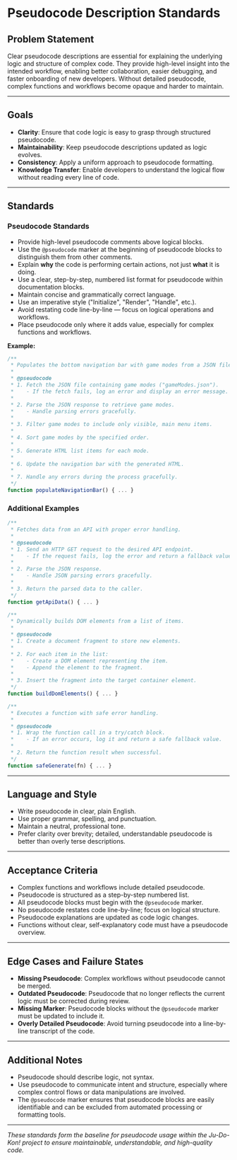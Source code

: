 # Pseudocode Description Standards

## Problem Statement

Clear pseudocode descriptions are essential for explaining the underlying logic and structure of complex code. They provide high-level insight into the intended workflow, enabling better collaboration, easier debugging, and faster onboarding of new developers. Without detailed pseudocode, complex functions and workflows become opaque and harder to maintain.

---

## Goals

- **Clarity**: Ensure that code logic is easy to grasp through structured pseudocode.
- **Maintainability**: Keep pseudocode descriptions updated as logic evolves.
- **Consistency**: Apply a uniform approach to pseudocode formatting.
- **Knowledge Transfer**: Enable developers to understand the logical flow without reading every line of code.

---

## Standards

### Pseudocode Standards

- Provide high-level pseudocode comments above logical blocks.
- Use the `@pseudocode` marker at the beginning of pseudocode blocks to distinguish them from other comments.
- Explain **why** the code is performing certain actions, not just **what** it is doing.
- Use a clear, step-by-step, numbered list format for pseudocode within documentation blocks.
- Maintain concise and grammatically correct language.
- Use an imperative style ("Initialize", "Render", "Handle", etc.).
- Avoid restating code line-by-line — focus on logical operations and workflows.
- Place pseudocode only where it adds value, especially for complex functions and workflows.

**Example:**

```javascript
/**
 * Populates the bottom navigation bar with game modes from a JSON file.
 *
 * @pseudocode
 * 1. Fetch the JSON file containing game modes ("gameModes.json").
 *    - If the fetch fails, log an error and display an error message.
 *
 * 2. Parse the JSON response to retrieve game modes.
 *    - Handle parsing errors gracefully.
 *
 * 3. Filter game modes to include only visible, main menu items.
 *
 * 4. Sort game modes by the specified order.
 *
 * 5. Generate HTML list items for each mode.
 *
 * 6. Update the navigation bar with the generated HTML.
 *
 * 7. Handle any errors during the process gracefully.
 */
function populateNavigationBar() { ... }
```

### Additional Examples

```javascript
/**
 * Fetches data from an API with proper error handling.
 *
 * @pseudocode
 * 1. Send an HTTP GET request to the desired API endpoint.
 *    - If the request fails, log the error and return a fallback value.
 *
 * 2. Parse the JSON response.
 *    - Handle JSON parsing errors gracefully.
 *
 * 3. Return the parsed data to the caller.
 */
function getApiData() { ... }
```

```javascript
/**
 * Dynamically builds DOM elements from a list of items.
 *
 * @pseudocode
 * 1. Create a document fragment to store new elements.
 *
 * 2. For each item in the list:
 *    - Create a DOM element representing the item.
 *    - Append the element to the fragment.
 *
 * 3. Insert the fragment into the target container element.
 */
function buildDomElements() { ... }
```

```javascript
/**
 * Executes a function with safe error handling.
 *
 * @pseudocode
 * 1. Wrap the function call in a try/catch block.
 *    - If an error occurs, log it and return a safe fallback value.
 *
 * 2. Return the function result when successful.
 */
function safeGenerate(fn) { ... }
```

---

## Language and Style

- Write pseudocode in clear, plain English.
- Use proper grammar, spelling, and punctuation.
- Maintain a neutral, professional tone.
- Prefer clarity over brevity; detailed, understandable pseudocode is better than overly terse descriptions.

---

## Acceptance Criteria

- Complex functions and workflows include detailed pseudocode.
- Pseudocode is structured as a step-by-step numbered list.
- All pseudocode blocks must begin with the `@pseudocode` marker.
- No pseudocode restates code line-by-line; focus on logical structure.
- Pseudocode explanations are updated as code logic changes.
- Functions without clear, self-explanatory code must have a pseudocode overview.

---

## Edge Cases and Failure States

- **Missing Pseudocode**: Complex workflows without pseudocode cannot be merged.
- **Outdated Pseudocode**: Pseudocode that no longer reflects the current logic must be corrected during review.
- **Missing Marker**: Pseudocode blocks without the `@pseudocode` marker must be updated to include it.
- **Overly Detailed Pseudocode**: Avoid turning pseudocode into a line-by-line transcript of the code.

---

## Additional Notes

- Pseudocode should describe logic, not syntax.
- Use pseudocode to communicate intent and structure, especially where complex control flows or data manipulations are involved.
- The `@pseudocode` marker ensures that pseudocode blocks are easily identifiable and can be excluded from automated processing or formatting tools.

---

_These standards form the baseline for pseudocode usage within the Ju-Do-Kon! project to ensure maintainable, understandable, and high-quality code._
